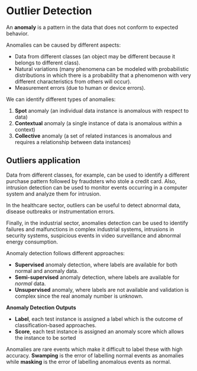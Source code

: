 # Outlier Detection

An **anomaly** is a pattern in the data that does not conform to expected behavior.

Anomalies can be caused by different aspects:

- Data from different classes (an object may be different because it belongs to different class).
- Natural variations (many phenomena can be modeled with probabilistic distributions in which there is a probability that a phenomenon with very different characteristics from others will occur).
- Measurement errors (due to human or device errors).

We can identify different types of anomalies:

1. **Spot** anomaly (an individual data instance is anomalous with respect to data)
2. **Contextual** anomaly (a single instance of data is anomalous within a context)
3. **Collective** anomaly (a set of related instances is anomalous and requires a relationship between data instances)

## Outliers application

Data from different classes, for example, can be used to identify a different purchase pattern followed by fraudsters who stole a credit card.
Also, intrusion detection can be used to monitor events occurring in a computer system and analyze them for intrusion.

In the healthcare sector, outliers can be useful to detect abnormal data, disease outbreaks or instrumentation errors.

Finally, in the industrial sector, anomalies detection can be used to identify failures and malfunctions in complex industrial systems, intrusions in security systems, suspicious events in video surveillance and abnormal energy consumption.

Anomaly detection follows different approaches:

- **Supervised** anomaly detection, where labels are available for both normal and anomaly data.
- **Semi-supervised** anomaly detection, where labels are available for *normal* data.
- **Unsupervised** anomaly, where labels are not available and validation is complex since the real anomaly number is unknown.

**Anomaly Detection Outputs**

- **Label**, each test instance is assigned a label which is the outcome of classification-based approaches.
- **Score**, each test instance is assigned an anomaly score which allows the instance to be sorted

Anomalies are rare events which make it difficult to label these with high accuracy.
**Swamping** is the error of labelling normal events as anomalies while **masking** is the error of labelling anomalous events as normal.